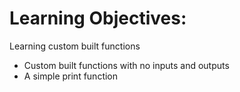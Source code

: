 Learning Objectives:
=======================

Learning custom built functions
- Custom built functions with no inputs and outputs
- A simple print function
